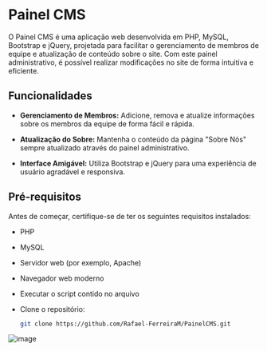 # Painel CMS

O Painel CMS é uma aplicação web desenvolvida em PHP, MySQL, Bootstrap e jQuery, projetada para facilitar o gerenciamento de membros de equipe e atualização de conteúdo sobre o site. Com este painel administrativo, é possível realizar modificações no site de forma intuitiva e eficiente.

## Funcionalidades

- **Gerenciamento de Membros:** Adicione, remova e atualize informações sobre os membros da equipe de forma fácil e rápida.

- **Atualização do Sobre:** Mantenha o conteúdo da página "Sobre Nós" sempre atualizado através do painel administrativo.

- **Interface Amigável:** Utiliza Bootstrap e jQuery para uma experiência de usuário agradável e responsiva.

## Pré-requisitos

Antes de começar, certifique-se de ter os seguintes requisitos instalados:

- PHP
- MySQL
- Servidor web (por exemplo, Apache)
- Navegador web moderno
- Executar o script contido no arquivo
- Clone o repositório:
  
   ```bash
   git clone https://github.com/Rafael-FerreiraM/PainelCMS.git
  
   
![image](https://github.com/Rafael-FerreiraM/Desafio-Programa-Best-Minds-2024-/assets/101290871/0bab4cc6-411a-4151-8b4d-9d60fa339d90)
